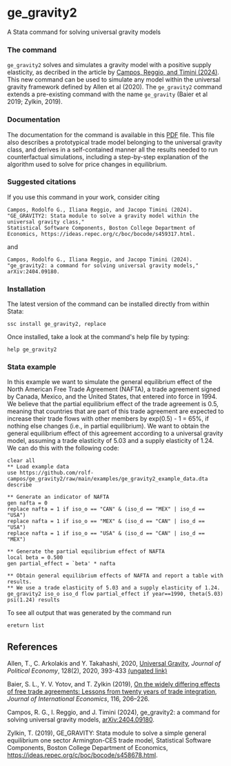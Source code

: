 # ge_gravity2
A Stata command for solving universal gravity models

### The command
`ge_gravity2` solves and simulates a gravity model with a positive supply elasticity, as decribed in the article by [Campos, Reggio, and Timini (2024)](https://rolf-campos.github.io/project/ge_gravity2/ge_gravity2.pdf). This new command can be used to simulate any model within the universal gravity framework defined by Allen et al (2020). The `ge_gravity2` command extends a pre-existing command with the name `ge_gravity` (Baier et al 2019; Zylkin, 2019).

### Documentation
The documentation for the command is available in this [PDF](https://rolf-campos.github.io/project/ge_gravity2/ge_gravity2.pdf) file. This file also describes a prototypical trade model belonging to the universal gravity class, and derives in a self-contained manner all the results needed to run counterfactual simulations, including a step-by-step explanation of the algorithm used to solve for price changes in equilibrium.

### Suggested citations
If you use this command in your work, consider citing
```plaintext
Campos, Rodolfo G., Iliana Reggio, and Jacopo Timini (2024). "GE_GRAVITY2: Stata module to solve a gravity model within the universal gravity class,"
Statistical Software Components, Boston College Department of Economics, https://ideas.repec.org/c/boc/bocode/s459317.html.
```
and
```plaintext
Campos, Rodolfo G., Iliana Reggio, and Jacopo Timini (2024). "ge_gravity2: a command for solving universal gravity models," arXiv:2404.09180.
```

### Installation
The latest version of the command can be installed directly from within Stata:
```
ssc install ge_gravity2, replace
```

Once installed, take a look at the command's help file by typing:
```
help ge_gravity2
```

### Stata example
In this example we want to simulate the general equilibrium effect of the North American Free Trade Agreement (NAFTA), a trade agreement signed by Canada, Mexico, and the United States, that entered into force in 1994. We believe that the partial equilibrium effect of the trade agreement is 0.5, meaning that countries that are part of this trade agreement are expected to increase their trade flows with other members by exp(0.5) - 1 = 65%, if nothing else changes (i.e., in partial equilibrium). We want to obtain the general equilibrium effect of this agreement according to a universal gravity model, assuming a trade elasticity of 5.03 and a supply elasticity of 1.24. We can do this with the following code:
```
clear all
** Load example data
use https://github.com/rolf-campos/ge_gravity2/raw/main/examples/ge_gravity2_example_data.dta
describe

** Generate an indicator of NAFTA
gen nafta = 0
replace nafta = 1 if iso_o == "CAN" & (iso_d == "MEX" | iso_d == "USA")
replace nafta = 1 if iso_o == "MEX" & (iso_d == "CAN" | iso_d == "USA")
replace nafta = 1 if iso_o == "USA" & (iso_d == "CAN" | iso_d == "MEX")

** Generate the partial equilibrium effect of NAFTA
local beta = 0.500
gen partial_effect = `beta' * nafta

** Obtain general equilibrium effects of NAFTA and report a table with results.
** We use a trade elasticity of 5.03 and a supply elasticity of 1.24.
ge_gravity2 iso_o iso_d flow partial_effect if year==1990, theta(5.03) psi(1.24) results
```

To see all output that was generated by the command run
```
ereturn list
```

## References

Allen, T., C. Arkolakis and Y. Takahashi, 2020, [Universal Gravity](https://doi.org/10.1086/704385), *Journal of Political Economy*, 128(2), 2020, 393-433 [(ungated link)](https://arkolakis.com/wp-content/uploads/research/UniversalGravity/AAT-Universal-Gravity-paper.pdf)

Baier, S. L., Y. V. Yotov, and T. Zylkin (2019), [On the widely differing effects of free trade agreements: Lessons from twenty years of trade integration](https://doi.org/10.1016/j.jinteco.2018.11.002), *Journal of International Economics*, 116, 206–226.

Campos, R. G., I. Reggio, and J. Timini (2024), ge_gravity2: a command for solving universal gravity models, [arXiv:2404.09180](https://arxiv.org/abs/2404.09180).

Zylkin, T. (2019), GE_GRAVITY: Stata module to solve a simple general equilibrium one sector Armington-CES trade model, Statistical Software Components, Boston College Department of Economics, https://ideas.repec.org/c/boc/bocode/s458678.html.
